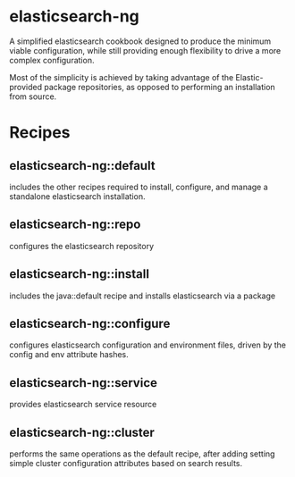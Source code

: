 # elasticsearch-ng

A simplified elasticsearch cookbook designed to produce
the minimum viable configuration, while still providing
enough flexibility to drive a more complex configuration.

Most of the simplicity is achieved by taking advantage of
the Elastic-provided package repositories, as opposed to
performing an installation from source.

# Recipes

## elasticsearch-ng::default

includes the other recipes required to install, configure,
and manage a standalone elasticsearch installation.

## elasticsearch-ng::repo

configures the elasticsearch repository

## elasticsearch-ng::install

includes the java::default recipe and installs elasticsearch
via a package

## elasticsearch-ng::configure

configures elasticsearch configuration and environment
files, driven by the config and env attribute hashes.

## elasticsearch-ng::service

provides elasticsearch service resource

## elasticsearch-ng::cluster

performs the same operations as the default recipe, after
adding setting simple cluster configuration attributes
based on search results.
